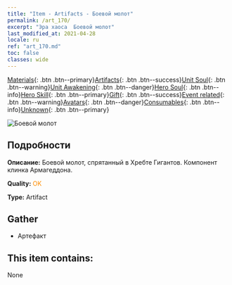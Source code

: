 ```yaml
---
title: "Item - Artifacts - Боевой молот"
permalink: /art_170/
excerpt: "Эра хаоса  Боевой молот"
last_modified_at: 2021-04-28
locale: ru
ref: "art_170.md"
toc: false
classes: wide
---
```

 [Materials](/ItemsRU/){: .btn .btn--primary}[Artifacts](/ItemsRU/Artifacts/){: .btn .btn--success}[Unit Soul](/ItemsRU/UnitSoul/){: .btn .btn--warning}[Unit Awakening](/ItemsRU/UnitAwakening/){: .btn .btn--danger}[Hero Soul](/ItemsRU/HeroSoul/){: .btn .btn--info}[Hero Skill](/ItemsRU/HeroSkill/){: .btn .btn--primary}[Gift](/ItemsRU/Gift/){: .btn .btn--success}[Event related](/ItemsRU/Events/){: .btn .btn--warning}[Avatars](/ItemsRU/Avatars/){: .btn .btn--danger}[Consumables](/ItemsRU/Consumables/){: .btn .btn--info}[Unknown](/ItemsRU/Unknown/){: .btn .btn--primary}

 ![Боевой молот](/images/t/artifact_40445.png)

## Подробности
 **Описание:** Боевой молот, спрятанный в Хребте Гигантов. Компонент клинка Армагеддона.

 **Quality:** <span style="color: #FF8C00">OK</span>

 **Type:** Artifact

## Gather

*    Артефакт 

## This item contains:

  None

